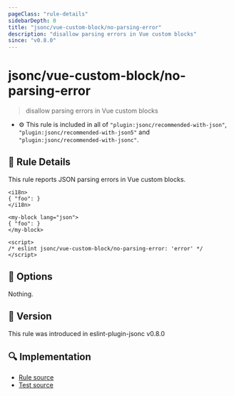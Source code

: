 ```yaml
---
pageClass: "rule-details"
sidebarDepth: 0
title: "jsonc/vue-custom-block/no-parsing-error"
description: "disallow parsing errors in Vue custom blocks"
since: "v0.8.0"
---
```

# jsonc/vue-custom-block/no-parsing-error

> disallow parsing errors in Vue custom blocks

- :gear: This rule is included in all of `"plugin:jsonc/recommended-with-json"`, `"plugin:jsonc/recommended-with-json5"` and `"plugin:jsonc/recommended-with-jsonc"`.

## :book: Rule Details

This rule reports JSON parsing errors in Vue custom blocks.

<eslint-code-block parser="vue-eslint-parser" file-name="sample.vue" language="html">

<!-- eslint-skip -->

```vue
<i18n>
{ "foo": }
</i18n>

<my-block lang="json">
{ "foo": }
</my-block>

<script>
/* eslint jsonc/vue-custom-block/no-parsing-error: 'error' */
</script>
```

</eslint-code-block>

## :wrench: Options

Nothing.

## :rocket: Version

This rule was introduced in eslint-plugin-jsonc v0.8.0

## :mag: Implementation

- [Rule source](https://github.com/ota-meshi/eslint-plugin-jsonc/blob/master/lib/rules/vue-custom-block/no-parsing-error.ts)
- [Test source](https://github.com/ota-meshi/eslint-plugin-jsonc/blob/master/tests/lib/rules/vue-custom-block/no-parsing-error.js)
